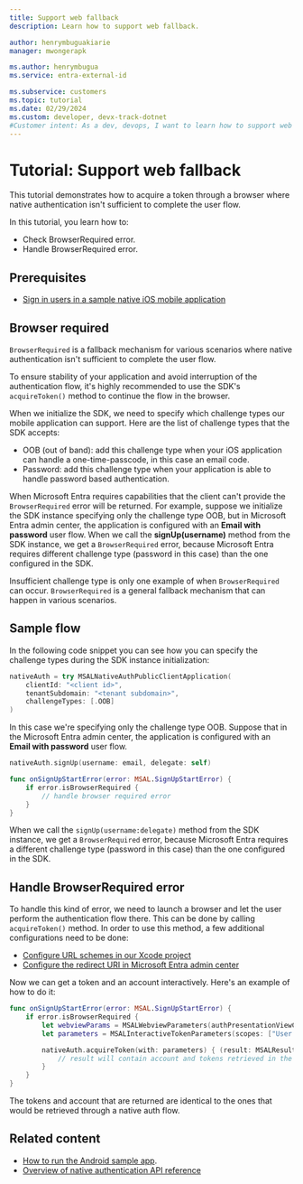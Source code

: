 ```yaml
---
title: Support web fallback
description: Learn how to support web fallback.

author: henrymbuguakiarie
manager: mwongerapk

ms.author: henrymbugua
ms.service: entra-external-id

ms.subservice: customers
ms.topic: tutorial
ms.date: 02/29/2024
ms.custom: developer, devx-track-dotnet
#Customer intent: As a dev, devops, I want to learn how to support web fallback.
---
```


# Tutorial: Support web fallback 

This tutorial demonstrates how to acquire a token through a browser where native authentication isn't sufficient to complete the user flow. 

In this tutorial, you learn how to: 

- Check BrowserRequired error. 
- Handle BrowserRequired error. 

## Prerequisites

- [Sign in users in a sample native iOS mobile application](how-to-run-native-authentication-sample-ios-app.md) 

## Browser required 

`BrowserRequired` is a fallback mechanism for various scenarios where native authentication isn't sufficient to complete the user flow. 

To ensure stability of your application and avoid interruption of the authentication flow, it's highly recommended to use the SDK's `acquireToken()` method to continue the flow in the browser. 

When we initialize the SDK, we need to specify which challenge types our mobile application can support. Here are the list of challenge types that the SDK accepts: 

- OOB (out of band): add this challenge type when your iOS application can handle a one-time-passcode, in this case an email code. 
- Password: add this challenge type when your application is able to handle password based authentication. 

When Microsoft Entra requires capabilities that the client can't provide the `BrowserRequired` error will be returned. For example, suppose we initialize the SDK instance specifying only the challenge type OOB, but in Microsoft Entra admin center, the application is configured with an **Email with password** user flow. When we call the **signUp(username)** method from the SDK instance, we get a `BrowserRequired` error, because Microsoft Entra requires different challenge type (password in this case) than the one configured in the SDK. 

Insufficient challenge type is only one example of when `BrowserRequired` can occur. `BrowserRequired` is a general fallback mechanism that can happen in various scenarios. 

## Sample flow 
 
In the following code snippet you can see how you can specify the challenge types during the SDK instance initialization: 

```swift
nativeAuth = try MSALNativeAuthPublicClientApplication(
    clientId: "<client id>",
    tenantSubdomain: "<tenant subdomain>",
    challengeTypes: [.OOB]
)
```

In this case we're specifying only the challenge type OOB. Suppose that in the Microsoft Entra admin center, the application is configured with an **Email with password** user flow. 

```swift
nativeAuth.signUp(username: email, delegate: self)

func onSignUpStartError(error: MSAL.SignUpStartError) {
    if error.isBrowserRequired {
        // handle browser required error
    }
}
```

When we call the `signUp(username:delegate)` method from the SDK instance, we get a `BrowserRequired` error, because Microsoft Entra requires a different challenge type (password in this case) than the one configured in the SDK. 

## Handle BrowserRequired error 

To handle this kind of error, we need to launch a browser and let the user perform the authentication flow there. This can be done by calling `acquireToken()` method. In order to use this method, a few additional configurations need to be done: 

- [Configure URL schemes in our Xcode project](../../identity-platform/tutorial-v2-ios.md#for-ios-only-configure-url-schemes)
- [Configure the redirect URI in Microsoft Entra admin center](../../identity-platform/quickstart-mobile-app-ios-sign-in.md#register-your-quickstart-app)

Now we can get a token and an account interactively. Here's an example of how to do it: 

```swift
func onSignUpStartError(error: MSAL.SignUpStartError) {
    if error.isBrowserRequired {
        let webviewParams = MSALWebviewParameters(authPresentationViewController: self)
        let parameters = MSALInteractiveTokenParameters(scopes: ["User.Read"], webviewParameters: webviewParams)

        nativeAuth.acquireToken(with: parameters) { (result: MSALResult?, error: Error?) in
            // result will contain account and tokens retrieved in the browser
        }
    }
}
```

The tokens and account that are returned are identical to the ones that would be retrieved through a native auth flow. 

## Related content

- [How to run the Android sample app](how-to-run-native-authentication-sample-android-app.md).
- [Overview of native authentication API reference](../../identity-platform/reference-native-authentication-overview.md?bc=/entra/external-id/customers/breadcrumb/toc.json&toc=/entra/external-id/customers/toc.json) 

